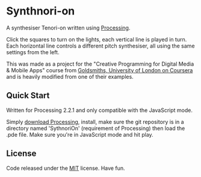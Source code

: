 # Synthnori-on

A synthesiser Tenori-on written using [Processing](https://processing.org/).

Click the squares to turn on the lights, each vertical line is played in turn.
Each horizontal line controls a different pitch synthesiser, all using the same
settings from the left.

This was made as a project for the "Creative Programming for Digital Media &
Mobile Apps" course from [Goldsmiths, University of London on Coursera](https://www.coursera.org/london)
and is heavily modified from one of their examples.

## Quick Start

Written for Processing 2.2.1 and only compatible with the JavaScript mode.

Simply [download Processing](https://processing.org/download/), install, make
sure the git repository is in a directory named 'SythnoriOn' (requirement of
Processing) then load the .pde file. Make sure you're in JavaScript mode and hit
play.

## License

Code released under the [MIT](http://opensource.org/licenses/MIT) license. Have fun.
